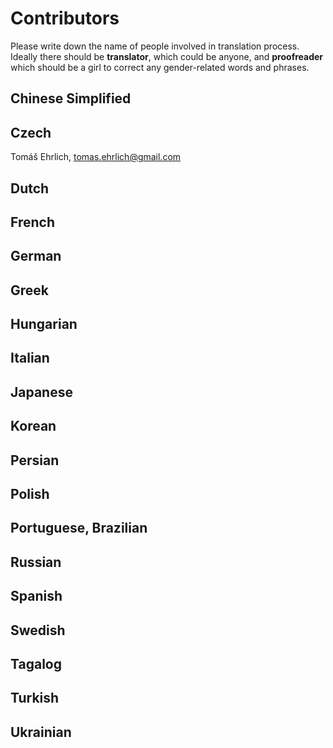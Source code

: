 Contributors
============

Please write down the name of people involved in translation process. Ideally there should be **translator**, which could be anyone, and **proofreader** which should be a girl to correct any gender-related words and phrases.

Chinese Simplified
------------------

Czech
-----

Tomáš Ehrlich, <tomas.ehrlich@gmail.com>

Dutch
-----

French
------

German
------

Greek
-----

Hungarian
---------

Italian
-------

Japanese
--------

Korean
------

Persian
-------

Polish
------

Portuguese, Brazilian
---------------------

Russian
-------

Spanish
-------

Swedish
-------

Tagalog
-------

Turkish
-------

Ukrainian
---------
